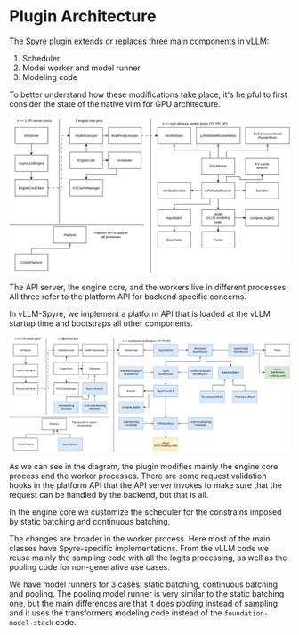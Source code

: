 # Plugin Architecture

The Spyre plugin extends or replaces three main components in vLLM:

1. Scheduler
2. Model worker and model runner
3. Modeling code

To better understand how these modifications take place, it's helpful to
first consider the state of the native vllm for GPU architecture.

![vLLM architecture](images/vllm_v1.svg)

The API server, the engine core, and the workers live in
different processes. All three refer to the platform API for backend
specific concerns.

In vLLM-Spyre, we implement a platform API that is
loaded at the vLLM startup time and bootstraps all other components.

![vLLM Spyre architecture](images/vllm_v1_spyre.svg)

As we can see in the diagram, the plugin modifies mainly the engine core
process and the worker processes. There are some request validation hooks
in the platform API that the API server invokes to make sure that the request
can be handled by the backend, but that is all.

In the engine core we customize the scheduler for the constrains imposed
by static batching and continuous batching.

The changes are broader in the worker process. Here most of the main
classes have Spyre-specific implementations. From the vLLM code we reuse
mainly the sampling code with all the logits processing, as well as the pooling
code for non-generative use cases.

We have model runners for 3 cases: static batching, continuous batching and
pooling. The pooling model runner is very similar to the static batching one,
but the main differences are that it does pooling instead of sampling and it
uses the transformers modeling code instead of the `foundation-model-stack`
code.
